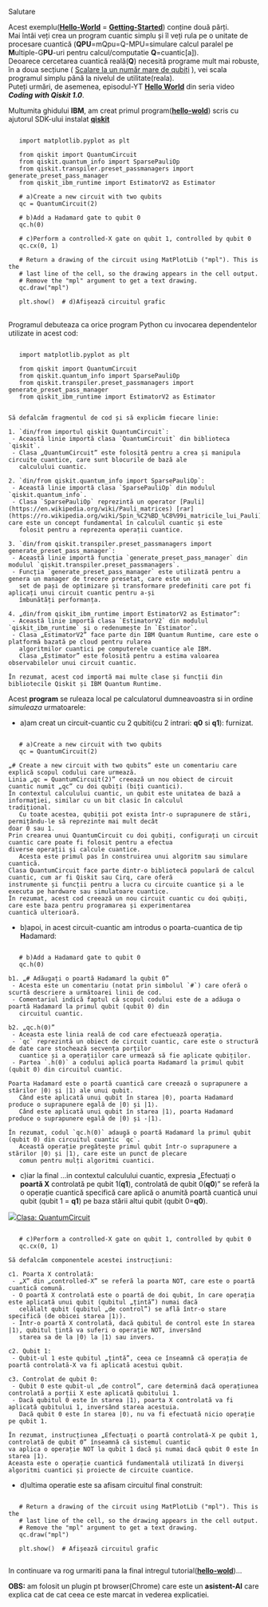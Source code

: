 Salutare

Acest exemplu([**Hello-World**](https://docs.quantum.ibm.com/guides/hello-world) = [**Getting-Started**](https://www.youtube.com/watch?v=93-zLTppFZw&ab_channel=Qiskit)) conține două părți. 
<br/>Mai întâi veți crea un program cuantic simplu și îl veți rula pe o unitate de procesare cuantică (**QPU**=mQpu=Q-MPU=simulare calcul paralel pe **M**ultiple-G**PU**-uri pentru calcul/computatie **Q**=cuantic[a]). 
<br/>Deoarece cercetarea cuantică reală(**Q**) necesită programe mult mai robuste, în a doua secțiune ( [Scalare la un număr mare de qubiți](https://docs.quantum.ibm.com/guides/hello-world#scale-to-large-numbers-of-qubits) ), vei scala programul simplu până la nivelul de utilitate(reala). 
<br/>Puteți urmări, de asemenea, episodul-YT [**Hello World**](https://www.youtube.com/watch?v=93-zLTppFZw&ab_channel=Qiskit) din seria video ***Coding with Qiskit 1.0***.

Multumita ghidului **IBM**, am creat primul program([**hello-wold**](https://docs.quantum.ibm.com/guides/hello-world)) scris cu ajutorul SDK-ului instalat [**qiskit**](https://docs.quantum.ibm.com/guides/install-qiskit)

<pre>
<code>
   import matplotlib.pyplot as plt
   
   from qiskit import QuantumCircuit
   from qiskit.quantum_info import SparsePauliOp
   from qiskit.transpiler.preset_passmanagers import generate_preset_pass_manager
   from qiskit_ibm_runtime import EstimatorV2 as Estimator
    
   # a)Create a new circuit with two qubits
   qc = QuantumCircuit(2)
    
   # b)Add a Hadamard gate to qubit 0
   qc.h(0)
    
   # c)Perform a controlled-X gate on qubit 1, controlled by qubit 0
   qc.cx(0, 1)
    
   # Return a drawing of the circuit using MatPlotLib ("mpl"). This is the
   # last line of the cell, so the drawing appears in the cell output.
   # Remove the "mpl" argument to get a text drawing.
   qc.draw("mpl")

   plt.show()  # d)Afișează circuitul grafic
</code>
</pre>


Programul debuteaza ca orice program Python cu invocarea dependentelor utilizate in acest cod:
<pre><code>
   import matplotlib.pyplot as plt
   
   from qiskit import QuantumCircuit
   from qiskit.quantum_info import SparsePauliOp
   from qiskit.transpiler.preset_passmanagers import generate_preset_pass_manager
   from qiskit_ibm_runtime import EstimatorV2 as Estimator

   
Să defalcăm fragmentul de cod și să explicăm fiecare linie:

1. `din/from importul qiskit QuantumCircuit`:
 - Această linie importă clasa `QuantumCircuit` din biblioteca `qiskit`.
 - Clasa „QuantumCircuit” este folosită pentru a crea și manipula circuite cuantice, care sunt blocurile de bază ale 
   calculului cuantic.

2. `din/from qiskit.quantum_info import SparsePauliOp`:
 - Această linie importă clasa `SparsePauliOp` din modulul `qiskit.quantum_info`.
 - Clasa `SparsePauliOp` reprezintă un operator [Pauli](https://en.wikipedia.org/wiki/Pauli_matrices) [rar](https://ro.wikipedia.org/wiki/Spin_%C2%BD_%C8%99i_matricile_lui_Pauli), care este un concept fundamental în calculul cuantic și este 
   folosit pentru a reprezenta operații cuantice.

3. `din/from qiskit.transpiler.preset_passmanagers import generate_preset_pass_manager`:
 - Această linie importă funcția `generate_preset_pass_manager` din modulul `qiskit.transpiler.preset_passmanagers`.
 - Funcția `generate_preset_pass_manager` este utilizată pentru a genera un manager de trecere presetat, care este un 
   set de pași de optimizare și transformare predefiniti care pot fi aplicați unui circuit cuantic pentru a-și 
   îmbunătăți performanța.

4. „din/from qiskit_ibm_runtime import EstimatorV2 as Estimator”:
 - Această linie importă clasa `EstimatorV2` din modulul `qiskit_ibm_runtime` și o redenumește în `Estimator`.
 - Clasa „EstimatorV2” face parte din IBM Quantum Runtime, care este o platformă bazată pe cloud pentru rularea 
   algoritmilor cuantici pe computerele cuantice ale IBM. 
   Clasa „Estimator” este folosită pentru a estima valoarea observabilelor unui circuit cuantic.

În rezumat, acest cod importă mai multe clase și funcții din bibliotecile Qiskit și IBM Quantum Runtime.
</code></pre>

Acest **program** se ruleaza local pe calculatorul dumneavoastra si in ordine *simuleaza* urmatoarele:
- a)am creat un circuit-cuantic cu 2 qubiti(cu 2 intrari: **q0** si **q1**):
  furnizat.
<pre><code>
   # a)Create a new circuit with two qubits
   qc = QuantumCircuit(2)
   
„# Create a new circuit with two qubits” este un comentariu care explică scopul codului care urmează.
Linia „qc = QuantumCircuit(2)” creează un nou obiect de circuit cuantic numit „qc” cu doi qubiți (biți cuantici).
În contextul calculului cuantic, un qubit este unitatea de bază a informației, similar cu un bit clasic în calculul 
tradițional. 
   Cu toate acestea, qubiții pot exista într-o suprapunere de stări, permițându-le să reprezinte mai mult decât 
doar 0 sau 1.
Prin crearea unui QuantumCircuit cu doi qubiți, configurați un circuit cuantic care poate fi folosit pentru a efectua 
diverse operații și calcule cuantice. 
   Acesta este primul pas în construirea unui algoritm sau simulare cuantică.
Clasa QuantumCircuit face parte dintr-o bibliotecă populară de calcul cuantic, cum ar fi Qiskit sau Cirq, care oferă 
instrumente și funcții pentru a lucra cu circuite cuantice și a le executa pe hardware sau simulatoare cuantice.
În rezumat, acest cod creează un nou circuit cuantic cu doi qubiți, care este baza pentru programarea și experimentarea
cuantică ulterioară.
</code></pre>

- b)apoi, in acest circuit-cuantic am introdus o poarta-cuantica de tip **H**adamard:
<pre><code>
   # b)Add a Hadamard gate to qubit 0
   qc.h(0)
       
b1. „# Adăugați o poartă Hadamard la qubit 0”
 - Acesta este un comentariu (notat prin simbolul `#`) care oferă o scurtă descriere a următoarei linii de cod.
 - Comentariul indică faptul că scopul codului este de a adăuga o poartă Hadamard la primul qubit (qubit 0) din 
   circuitul cuantic.

b2. „qc.h(0)”
 - Aceasta este linia reală de cod care efectuează operația.
 - `qc` reprezintă un obiect de circuit cuantic, care este o structură de date care stochează secvența porților 
   cuantice și a operațiilor care urmează să fie aplicate qubiților.
 - Partea `.h(0)` a codului aplică poarta Hadamard la primul qubit (qubit 0) din circuitul cuantic.

Poarta Hadamard este o poartă cuantică care creează o suprapunere a stărilor |0⟩ și |1⟩ ale unui qubit. 
   Când este aplicată unui qubit în starea |0⟩, poarta Hadamard produce o suprapunere egală de |0⟩ și |1⟩. 
   Când este aplicată unui qubit în starea |1⟩, poarta Hadamard produce o suprapunere egală de |0⟩ și -|1⟩.

În rezumat, codul `qc.h(0)` adaugă o poartă Hadamard la primul qubit (qubit 0) din circuitul cuantic `qc`. 
   Această operație pregătește primul qubit într-o suprapunere a stărilor |0⟩ și |1⟩, care este un punct de plecare 
   comun pentru mulți algoritmi cuantici.
</code></pre>

- c)iar la final ...in contextul calculului cuantic, expresia „Efectuați o **poartă X** controlată pe qubit 1(**q1**), controlată de qubit 0(**q0**)”
  se referă la o operație cuantică specifică care aplică o anumită poartă cuantică unui qubit (qubit 1 = **q1**) pe baza stării altui qubit (qubit 0=**q0**).

<a href="https://docs.quantum.ibm.com/api/qiskit/qiskit.circuit.QuantumCircuit#quantumcircuit-class"><img src="https://docs.quantum.ibm.com/images/extracted-notebook-images/hello-world/930ca3b6-0.svg">Clasa: QuantumCircuit</img></a>

<pre><code>
   # c)Perform a controlled-X gate on qubit 1, controlled by qubit 0
   qc.cx(0, 1)
   
Să defalcăm componentele acestei instrucțiuni:

c1. Poarta X controlată:
 - „X” din „controlled-X” se referă la poarta NOT, care este o poartă cuantică comună.
 - O poartă X controlată este o poartă de doi qubit, în care operația este aplicată unui qubit (qubitul „țintă”) numai dacă 
   celălalt qubit (qubitul „de control”) se află într-o stare specifică (de obicei starea |1⟩).
 - Într-o poartă X controlată, dacă qubitul de control este în starea |1⟩, qubitul țintă va suferi o operație NOT, inversând 
   starea sa de la |0⟩ la |1⟩ sau invers.

c2. Qubit 1:
 - Qubit-ul 1 este qubitul „țintă”, ceea ce înseamnă că operația de poartă controlată-X va fi aplicată acestui qubit.

c3. Controlat de qubit 0:
 - Qubit 0 este qubit-ul „de control”, care determină dacă operațiunea controlată a porții X este aplicată qubitului 1.
 - Dacă qubitul 0 este în starea |1⟩, poarta X controlată va fi aplicată qubitului 1, inversând starea acestuia. 
   Dacă qubit 0 este în starea |0⟩, nu va fi efectuată nicio operație pe qubit 1.

În rezumat, instrucțiunea „Efectuați o poartă controlată-X pe qubit 1, controlată de qubit 0” înseamnă că sistemul cuantic 
va aplica o operație NOT la qubit 1 dacă și numai dacă qubit 0 este în starea |1⟩. 
Aceasta este o operație cuantică fundamentală utilizată în diverși algoritmi cuantici și proiecte de circuite cuantice.
</code></pre>

 - d)ultima operatie este sa afisam circuitul final construit:
 
<pre><code>
   # Return a drawing of the circuit using MatPlotLib ("mpl"). This is the
   # last line of the cell, so the drawing appears in the cell output.
   # Remove the "mpl" argument to get a text drawing.
   qc.draw("mpl")

   plt.show()  # Afișează circuitul grafic

</code></pre>

In continuare va rog urmariti pana la final intregul tutorial([**hello-wold**](https://docs.quantum.ibm.com/guides/hello-world))...

**OBS:** am folosit un plugin pt browser(Chrome) care este un **asistent-AI** care explica cat de cat ceea ce este marcat in vederea explicatiei.

